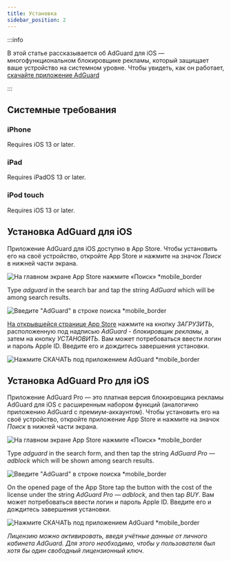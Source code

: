 ```yaml
---
title: Установка
sidebar_position: 2
---
```


:::info

В этой статье рассказывается об AdGuard для iOS — многофункциональном блокировщике рекламы, который защищает ваше устройство на системном уровне. Чтобы увидеть, как он работает, [скачайте приложение AdGuard](https://agrd.io/download-kb-adblock)

:::

## Системные требования

### iPhone

Requires iOS 13 or later.

### iPad

Requires iPadOS 13 or later.

### iPod touch

Requires iOS 13 or later.

## Установка AdGuard для iOS

Приложение AdGuard для iOS доступно в App Store. Чтобы установить его на своё устройство, откройте App Store и нажмите на значок *Поиск* в нижней части экрана.

![На главном экране App Store нажмите «Поиск» *mobile_border](https://cdn.adtidy.org/public/Adguard/kb/installation/iOS/en/1.png)

Type *adguard* in the search bar and tap the string *AdGuard* which will be among search results.

![Введите "AdGuard" в строке поиска *mobile_border](https://cdn.adtidy.org/public/Adguard/kb/installation/iOS/en/2.png)

[На открывшейся странице App Store](https://adguard.com/download.html?auto=1) нажмите на кнопку *ЗАГРУЗИТЬ*, расположенную под надписью *AdGuard - блокировщик рекламы*, а затем на кнопку *УСТАНОВИТЬ*. Вам может потребоваться ввести логин и пароль Apple ID. Введите его и дождитесь завершения установки.

![Нажмите СКАЧАТЬ под приложением AdGuard *mobile_border](https://cdn.adtidy.org/public/Adguard/kb/installation/iOS/en/3.png)

## Установка AdGuard Pro для iOS

Приложение AdGuard Pro — это платная версия блокировщика рекламы AdGuard для iOS с расширенным набором функций (аналогично приложению AdGuard с премиум-аккаунтом). Чтобы установить его на своё устройство, откройте приложение App Store и нажмите на значок *Поиск* в нижней части экрана.

![На главном экране App Store нажмите «Поиск» *mobile_border](https://cdn.adtidy.org/public/Adguard/kb/installation/iOS/en/1.png)

Type *adguard* in the search form, and then tap the string *AdGuard Pro — adblock* which will be shown among search results.

![Введите "AdGuard" в строке поиска *mobile_border](https://cdn.adtidy.org/public/Adguard/kb/installation/iOS/en/2.png)

On the opened page of the App Store tap the button with the cost of the license under the string *AdGuard Pro — adblock*, and then tap *BUY*. Вам может потребоваться ввести логин и пароль Apple ID. Введите его и дождитесь завершения установки.

![Нажмите СКАЧАТЬ под приложением AdGuard *mobile_border](https://cdn.adtidy.org/public/Adguard/kb/installation/iOS/en/3.png)

*Лицензию можно активировать, введя учётные данные от личного кабинета AdGuard. Для этого необходимо, чтобы у пользователя был хотя бы один свободный лицензионный ключ.*
